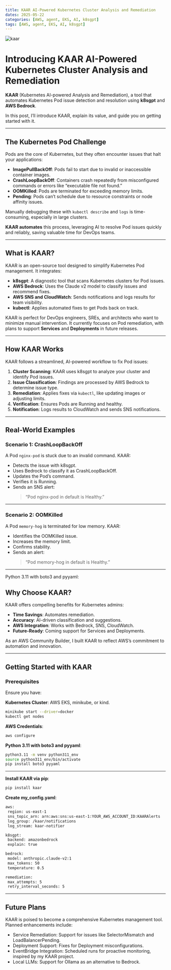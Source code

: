 ```yaml
---
title: KAAR AI-Powered Kubernetes Cluster Analysis and Remediation
dates: 2025-05-22
categories: [AWS, agent, EKS, AI, k8sgpt]
tags: [AWS, agent, EKS, AI, k8sgpt]
---
```

![kaar](https://github.com/user-attachments/assets/a7b9f57c-cf80-49f9-831d-4e4951d48c5c)

# Introducing KAAR AI-Powered Kubernetes Cluster Analysis and Remediation

**KAAR** (Kubernetes AI-powered Analysis and Remediation), a tool that automates Kubernetes Pod issue detection and resolution using **k8sgpt** and **AWS Bedrock**. 

In this post, I’ll introduce KAAR, explain its value, and guide you on getting started with it.

---

## The Kubernetes Pod Challenge

Pods are the core of Kubernetes, but they often encounter issues that halt your applications:

- **ImagePullBackOff**: Pods fail to start due to invalid or inaccessible container images.  
- **CrashLoopBackOff**: Containers crash repeatedly from misconfigured commands or errors like “executable file not found.”  
- **OOMKilled**: Pods are terminated for exceeding memory limits.  
- **Pending**: Pods can’t schedule due to resource constraints or node affinity issues.

Manually debugging these with `kubectl describe` and `logs` is time-consuming, especially in large clusters. 

**KAAR automates** this process, leveraging AI to resolve Pod issues quickly and reliably, saving valuable time for DevOps teams.

---

## What is KAAR?

KAAR is an open-source tool designed to simplify Kubernetes Pod management. It integrates:

- **k8sgpt**: A diagnostic tool that scans Kubernetes clusters for Pod issues.  
- **AWS Bedrock**: Uses the Claude v2 model to classify issues and recommend fixes.  
- **AWS SNS and CloudWatch**: Sends notifications and logs results for team visibility.  
- **kubectl**: Applies automated fixes to get Pods back on track.

KAAR is perfect for DevOps engineers, SREs, and architects who want to minimize manual intervention. It currently focuses on Pod remediation, with plans to support **Services** and **Deployments** in future releases.

---

## How KAAR Works

KAAR follows a streamlined, AI-powered workflow to fix Pod issues:

1. **Cluster Scanning**: KAAR uses k8sgpt to analyze your cluster and identify Pod issues.
2. **Issue Classification**: Findings are processed by AWS Bedrock to determine issue type.
3. **Remediation**: Applies fixes via `kubectl`, like updating images or adjusting limits.
4. **Verification**: Ensures Pods are Running and healthy.
5. **Notification**: Logs results to CloudWatch and sends SNS notifications.

---

## Real-World Examples

### Scenario 1: CrashLoopBackOff

A Pod `nginx-pod` is stuck due to an invalid command. KAAR:

- Detects the issue with k8sgpt.  
- Uses Bedrock to classify it as CrashLoopBackOff.  
- Updates the Pod’s command.  
- Verifies it is Running.  
- Sends an SNS alert:  
  > “Pod nginx-pod in default is Healthy.”

---

### Scenario 2: OOMKilled

A Pod `memory-hog` is terminated for low memory. KAAR:

- Identifies the OOMKilled issue.  
- Increases the memory limit.  
- Confirms stability.  
- Sends an alert:  
  > “Pod memory-hog in default is Healthy.”

---
Python 3.11 with boto3 and pyyaml:
## Why Choose KAAR?

KAAR offers compelling benefits for Kubernetes admins:

- **Time Savings**: Automates remediation.  
- **Accuracy**: AI-driven classification and suggestions.  
- **AWS Integration**: Works with Bedrock, SNS, CloudWatch.  
- **Future-Ready**: Coming support for Services and Deployments.

As an AWS Community Builder, I built KAAR to reflect AWS’s commitment to automation and innovation.

---

## Getting Started with KAAR

### Prerequisites

Ensure you have:

 **Kubernetes Cluster**: AWS EKS, minikube, or kind.  
   ```bash
   minikube start --driver=docker
   kubectl get nodes
   ```
 **AWS Credentials**:
  ```bash
  aws configure
  ```
 **Python 3.11 with boto3 and pyyaml**:
  ```bash
  python3.11 -m venv python311_env
  source python311_env/bin/activate
  pip install boto3 pyyaml
 ```
---

**Install KAAR via pip**:
 ```bash
 pip install kaar
 ```

**Create my_config.yaml**:
 ```bash
 aws:
  region: us-east-1
  sns_topic_arn: arn:aws:sns:us-east-1:YOUR_AWS_ACCOUNT_ID:KAARAlerts
  log_group: /kaar/notifications
  log_stream: kaar-notifier

k8sgpt:
  backend: amazonbedrock
  explain: true

bedrock:
  model: anthropic.claude-v2:1
  max_tokens: 50
  temperature: 0.5

remediation:
  max_attempts: 5
  retry_interval_seconds: 5
```
---

## Future Plans

KAAR is poised to become a comprehensive Kubernetes management tool. Planned enhancements include:
- Service Remediation: Support for issues like SelectorMismatch and LoadBalancerPending.
- Deployment Support: Fixes for Deployment misconfigurations.
- EventBridge Integration: Scheduled runs for proactive monitoring, inspired by my KAAR project.
- Local LLMs: Support for Ollama as an alternative to Bedrock.

<!-- LikeBtn.com BEGIN -->
<span class="likebtn-wrapper" data-i18n_like="Like" data-identifier="item_1"></span>
<script>(function(d,e,s){if(d.getElementById("likebtn_wjs"))return;a=d.createElement(e);m=d.getElementsByTagName(e)[0];a.async=1;a.id="likebtn_wjs";a.src=s;m.parentNode.insertBefore(a, m)})(document,"script","//w.likebtn.com/js/w/widget.js");</script>
<!-- LikeBtn.com END -->
